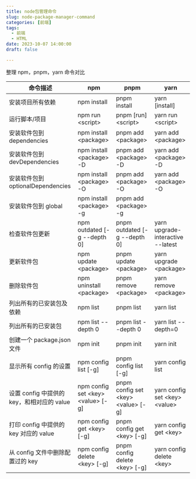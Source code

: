 ```yaml
---
title: node包管理命令
slug: node-package-manager-command
categories: [前端]
tags:
  - 前端
  - HTML
date: 2023-10-07 14:00:00
draft: false

---
```


整理 npm，pnpm，yarn 命令对比

<!--more-->

| 命令描述                                   | npm                                 | pnpm                                 | yarn                              |
| ------------------------------------------ | ----------------------------------- | ------------------------------------ | --------------------------------- |
| 安装项目所有依赖                           | npm install                         | pnpm install                         | yarn [install]                    |
| 运行脚本/项目                              | npm run <script\>                   | pnpm [run] <script\>                 | yarn run <script\>                |
| 安装软件包到 dependencies                  | npm install <package\>              | pnpm add <package\>                  | yarn add <package\>               |
| 安装软件包到 devDependencies               | npm install <package\> -D           | pnpm add <package\> -D               | yarn add <package\> -D            |
| 安装软件包到 optionalDependencies          | npm install <package\> -O           | pnpm add <package\> -O               | yarn add <package\> -O            |
| 安装软件包到 global                        | npm install <package\> -g           | pnpm add <package\> -g               |                                   |
| 检查软件包更新                             | npm outdated [-g --depth 0]         | pnpm outdated [-g --depth 0]         | yarn upgrade-interactive --latest |
| 更新软件包                                 | npm update <package\>               | pnpm update <package\>               | yarn upgrade <package\>           |
| 删除软件包                                 | npm uninstall <package\>            | pnpm remove <package\>               | yarn remove <package\>            |
| 列出所有的已安装包及依赖                   | npm list                            | pnpm list                            | yarn list                         |
| 列出所有的已安装包                         | npm list --depth 0                  | pnpm list --depth 0                  | yarn list --depth=0               |
| 创建一个 package.json 文件                 | npm init                            | pnpm init                            | yarn init                         |
| 显示所有 config 的设置                     | npm config list [-g]                | pnpm config list [-g]                | yarn config list                  |
| 设置 config 中提供的 key，和相对应的 value | npm config set <key\> <value\> [-g] | pnpm config set <key\> <value\> [-g] | yarn config set <key\> <value\>   |
| 打印 config 中提供的 key 对应的 value      | npm config get <key\> [-g]          | pnpm config get <key\> [-g]          | yarn config get <key\>            |
| 从 config 文件中删除配置过的 key           | npm config delete <key\> [-g]       | pnpm config delete <key\> [-g]       | yarn config delete <key\>         |
